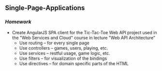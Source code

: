 ## Single-Page-Applications
### _Homework_
* Create AngularJS SPA client for the Tic-Tac-Toe Web API project used in 
the "Web Services and Cloud" course in lecture "Web API Architecture"
  * Use routing – for every single page
  * Use controllers – games, users, playing, etc.
  * Use services – restful usage, game logic, etc.
  * Use filters – for visualization of the bindings
  * Use directives – for domain specific parts of the HTML